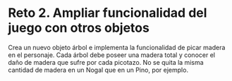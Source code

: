 # Reto 2. Ampliar funcionalidad del juego con otros objetos

Crea un nuevo objeto árbol e implementa la funcionalidad de picar madera en el personaje.
Cada árbol debe poseer una madera total y conocer el daño de madera que sufre por cada picotazo. No se quita la misma cantidad de madera en un Nogal que en un Pino, por ejemplo.